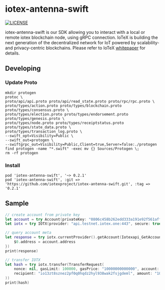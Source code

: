 # iotex-antenna-swift

[![LICENSE](https://img.shields.io/badge/License-Apache%202.0-blue.svg)](LICENSE)

iotex-antenna-swift is our SDK allowing you to interact with a local or remote iotex blockchain node, using gRPC  connection.
IoTeX is building the next generation of the decentralized network for IoT powered by scalability- and privacy-centric blockchains.
Please refer to IoTeX [whitepaper](https://iotex.io/academics) for details.

## Developing

### Update Proto

```
mkdir protogen
protoc \
proto/api/api.proto proto/api/read_state.proto proto/rpc/rpc.proto \
proto/types/action.proto proto/types/blockchain.proto proto/types/consensus.proto \
proto/types/election.proto proto/types/endorsement.proto proto/types/genesis.proto \
proto/types/node.proto proto/types/receiptstatus.proto proto/types/state_data.proto \
proto/types/transaction_log.proto \
--swift_opt=Visibility=Public \
--swift_out=protogen \
--swiftgrpc_out=Visibility=Public,Client=true,Server=false:./protogen
find protogen -name "*.swift" -exec mv {} Sources/Protogen \;
rm -rf protogen
```

### Install

```
pod 'iotex-antenna-swift', '~> 0.2.1'
pod 'iotex-antenna-swift', :git => 'https://github.com/iotexproject/iotex-antenna-swift.git', :tag => '0.2.1'
```

## Sample

```swift
// create account from private key
let account = try Account(privateKey: "0806c458b262edd333a191e92f561aff338211ee3e18ab315a074a2d82aa343f")
let iotx = try IOTX(provider: "api.testnet.iotex.one:443", secure: true, chainID: 2)

// query account meta
let response = try iotx.currentProvider().getAccount(Iotexapi_GetAccountRequest.with {
    $0.address = account.address
})
print(response)

// transfer IOTX
let hash = try iotx.transfer(TransferRequest(
    nonce: nil, gasLimit: 100000, gasPrice: "10000000000000", account: account,
    recipient: "io13zt8sznez2pf0q0hqdz2hyl938wak2fsjgdeml", amount: "1000000000000000000", payload: "".data(using: .utf8)!
))
print(hash)
```

